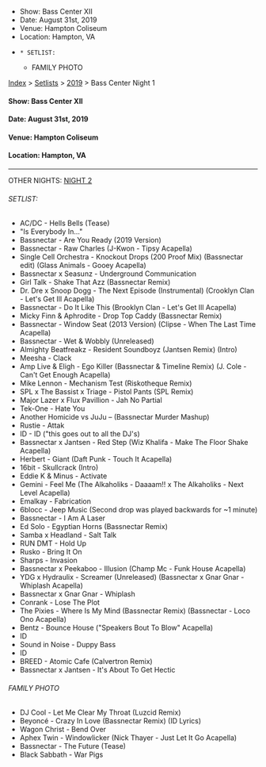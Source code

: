   * Show: Bass Center XII
  * Date: August 31st, 2019
  * Venue: Hampton Coliseum
  * Location: Hampton, VA
  *     * SETLIST:
    * FAMILY PHOTO

[Index](https://www.reddit.com/r/bassnectar/wiki/index) >
[Setlists](https://www.reddit.com/r/bassnectar/wiki/interactive/setlists) >
[2019](https://www.reddit.com/r/bassnectar/wiki/interactive/setlists/2019) >
Bass Center Night 1

#### **Show:** Bass Center XII

#### **Date:** August 31st, 2019

#### **Venue:** Hampton Coliseum

#### **Location:** Hampton, VA



* * *

OTHER NIGHTS: [NIGHT
2](https://www.reddit.com/r/bassnectar/wiki/interactive/setlists/2019/basscenternight2)

###### SETLIST:

  * AC/DC - Hells Bells (Tease)
  * "Is Everybody In..."
  * Bassnectar - Are You Ready (2019 Version)
  * Bassnectar - Raw Charles (J-Kwon - Tipsy Acapella)
  * Single Cell Orchestra - Knockout Drops (200 Proof Mix) (Bassnectar edit) (Glass Animals - Gooey Acapella)
  * Bassnectar x Seasunz - Underground Communication
  * Girl Talk - Shake That Azz (Bassnectar Remix)
  * Dr. Dre x Snoop Dogg - The Next Episode (Instrumental) (Crooklyn Clan - Let's Get Ill Acapella)
  * Bassnectar - Do It Like This (Brooklyn Clan - Let's Get Ill Acapella)
  * Micky Finn & Aphrodite - Drop Top Caddy (Bassnectar Remix)
  * Bassnectar - Window Seat (2013 Version) (Clipse - When The Last Time Acapella) 
  * Bassnectar - Wet & Wobbly (Unreleased)
  * Almighty Beatfreakz - Resident Soundboyz (Jantsen Remix) (Intro)
  * Meesha - Clack
  * Amp Live & Eligh - Ego Killer (Bassnectar & Timeline Remix) (J. Cole - Can't Get Enough Acapella)
  * Mike Lennon - Mechanism Test (Riskotheque Remix)
  * SPL x The Bassist x Triage - Pistol Pants (SPL Remix)
  * Major Lazer x Flux Pavillion - Jah No Partial
  * Tek-One - Hate You
  * Another Homicide vs JuJu – (Bassnectar Murder Mashup)
  * Rustie - Attak
  * ID - ID ("this goes out to all the DJ's)
  * Bassnectar x Jantsen - Red Step (Wiz Khalifa - Make The Floor Shake Acapella)
  * Herbert - Giant (Daft Punk - Touch It Acapella) 
  * 16bit - Skullcrack (Intro)
  * Eddie K & Minus - Activate
  * Gemini - Feel Me (The Alkaholiks - Daaaam!! x The Alkaholiks - Next Level Acapella)
  * Emalkay - Fabrication
  * 6blocc - Jeep Music (Second drop was played backwards for ~1 minute)
  * Bassnectar - I Am A Laser
  * Ed Solo - Egyptian Horns (Bassnectar Remix)
  * Samba x Headland - Salt Talk
  * RUN DMT - Hold Up
  * Rusko - Bring It On
  * Sharps - Invasion
  * Bassnectar x Peekaboo - Illusion (Champ Mc - Funk House Acapella)
  * YDG x Hydraulix - Screamer (Unreleased) (Bassnectar x Gnar Gnar - Whiplash Acapella)
  * Bassnectar x Gnar Gnar - Whiplash
  * Conrank - Lose The Plot
  * The Pixies - Where Is My Mind (Bassnectar Remix) (Bassnectar - Loco Ono Acapella)
  * Bentz - Bounce House ("Speakers Bout To Blow" Acapella)
  * ID
  * Sound in Noise - Duppy Bass
  * ID
  * BREED - Atomic Cafe (Calvertron Remix)
  * Bassnectar x Jantsen - It's About To Get Hectic

###### FAMILY PHOTO

  * DJ Cool - Let Me Clear My Throat (Luzcid Remix)
  * Beyoncé - Crazy In Love (Bassnectar Remix) (ID Lyrics)
  * Wagon Christ - Bend Over
  * Aphex Twin - Windowlicker (Nick Thayer - Just Let It Go Acapella)
  * Bassnectar - The Future (Tease)
  * Black Sabbath - War Pigs

